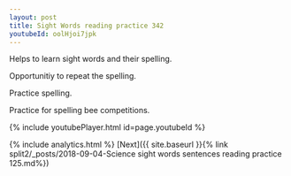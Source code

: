 ```yaml
---
layout: post
title: Sight Words reading practice 342
youtubeId: oolHjoi7jpk
---
```

 
 
Helps to learn sight words and their spelling.

Opportunitiy to repeat the spelling. 

Practice spelling. 
 
Practice for spelling bee competitions. 
 
{% include youtubePlayer.html id=page.youtubeId %}
 
 
{% include analytics.html %} 
[Next]({{ site.baseurl }}{% link  split2/_posts/2018-09-04-Science sight words sentences reading practice 125.md%})
 
